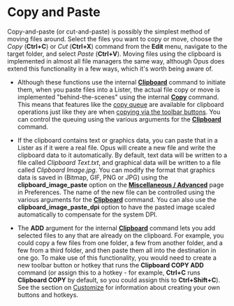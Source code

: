 # Copy and Paste

Copy-and-paste (or cut-and-paste) is possibly the simplest method of moving files around. Select the files you want to copy or move, choose the *Copy* (**Ctrl+C**) or *Cut* (**Ctrl+X**) command from the **Edit** menu, navigate to the target folder, and select *Paste* (**Ctrl+V**). Moving files using the clipboard is implemented in almost all file managers the same way, although Opus does extend this functionality in a few ways, which it's worth being aware of.

- Although these functions use the internal **[Clipboard](/Manual/reference/command_reference/internal_commands/clipboard.md)** command to initiate them, when you paste files into a Lister, the actual file copy or move is implemented "behind-the-scenes" using the internal **[Copy](/Manual/reference/command_reference/internal_commands/copy.md)** command. This means that features like the [copy queue](copy_queues/RAEDME.md) are available for clipboard operations just like they are when [copying via the toolbar buttons](copying_using_the_toolbar_buttons/RAEDME.md). You can control the queuing using the various arguments for the **[Clipboard](/Manual/reference/command_reference/internal_commands/clipboard.md)** command.

- If the clipboard contains text or graphics data, you can paste that in a Lister as if it were a real file. Opus will create a new file and write the clipboard data to it automatically. By default, text data will be written to a file called *Clipboard Text.txt*, and graphical data will be written to a file called *Clipboard Image.jpg*. You can modify the format that graphics data is saved in (Bitmap, GIF, PNG or JPG) using the **clipboard_image_paste** option on the **[Miscellaneous / Advanced](/Manual/preferences/preferences_categories/miscellaneous/advanced_options.md)** page in Preferences. The name of the new file can be controlled using the various arguments for the **[Clipboard](/Manual/reference/command_reference/internal_commands/clipboard.md)** command. You can also use the **clipboard_image_paste_dpi** option to have the pasted image scaled automatically to compensate for the system DPI.

- The **ADD** argument for the internal **[Clipboard](/Manual/reference/command_reference/internal_commands/clipboard.md)** command lets you add selected files to any that are already on the clipboard. For example, you could copy a few files from one folder, a few from another folder, and a few from a third folder, and then paste them all into the destination in one go. To make use of this functionality, you would need to create a new toolbar button or hotkey that runs the **Clipboard COPY ADD** command (or assign this to a hotkey - for example, **Ctrl+C** runs **Clipboard COPY** by default, so you could assign this to **Ctrl+Shift+C**). See the section on [Customize](/Manual/customize/RAEDME.md) for information about creating your own buttons and hotkeys.

 
